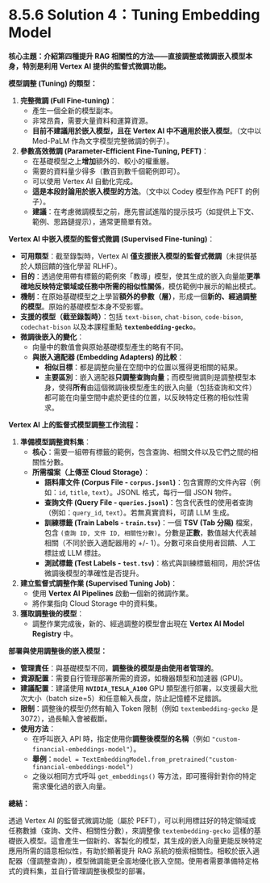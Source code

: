 # 8.5.6 Solution 4：Tuning Embedding Model

**核心主題：介紹第四種提升 RAG 相關性的方法——直接調整或微調嵌入模型本身，特別是利用 Vertex AI 提供的監督式微調功能。**

**模型調整 (Tuning) 的類型：**

1. **完整微調 (Full Fine-tuning)**：
    - 產生一個全新的模型副本。
    - 非常昂貴，需要大量資料和運算資源。
    - **目前不建議用於嵌入模型，且在 Vertex AI 中不適用於嵌入模型**。（文中以 Med-PaLM 作為文字模型完整微調的例子）。
2. **參數高效微調 (Parameter-Efficient Fine-Tuning, PEFT)**：
    - 在基礎模型之上**增加**額外的、較小的權重層。
    - 需要的資料量少得多（數百到數千個範例即可）。
    - 可以使用 Vertex AI 自動化完成。
    - **這是本段討論用於嵌入模型的方法**。（文中以 Codey 模型作為 PEFT 的例子）。
    - **建議**：在考慮微調模型之前，應先嘗試進階的提示技巧（如提供上下文、範例、思路鏈提示），通常更簡單有效。

**Vertex AI 中嵌入模型的監督式微調 (Supervised Fine-tuning)**：

- **可用類型**：截至錄製時，Vertex AI **僅支援嵌入模型的監督式微調**（未提供基於人類回饋的強化學習 RLHF）。
- **目的**：透過使用帶有標籤的範例來「教導」模型，使其生成的嵌入向量能**更準確地反映特定領域或任務中所需的相似性關係**，模仿範例中展示的輸出模式。
- **機制**：在原始基礎模型之上學習**額外的參數（層）**，形成一個**新的、經過調整的模型**。原始的基礎模型本身不受影響。
- **支援的模型（截至錄製時）**：包括 `text-bison`, `chat-bison`, `code-bison`, `codechat-bison` 以及本課程重點 **`textembedding-gecko`**。
- **微調後嵌入的變化**：
    - 向量中的數值會與原始基礎模型產生的略有不同。
    - **與嵌入適配器 (Embedding Adapters) 的比較**：
        - **相似目標**：都是調整向量在空間中的位置以獲得更相關的結果。
        - **主要區別**：嵌入適配器**只調整查詢向量**；而模型微調則是調整模型本身，使得**所有**由這個微調後模型產生的嵌入向量（包括查詢和文件）都可能在向量空間中處於更佳的位置，以反映特定任務的相似性需求。

**Vertex AI 上的監督式模型調整工作流程：**

1. **準備模型調整資料集**：
    - **核心**：需要一組帶有標籤的範例，包含查詢、相關文件以及它們之間的相關性分數。
    - **所需檔案（上傳至 Cloud Storage）**：
        - **語料庫文件 (Corpus File - `corpus.jsonl`)**：包含實際的文件內容（例如：`id`, `title`, `text`）。JSONL 格式，每行一個 JSON 物件。
        - **查詢文件 (Query File - `queries.jsonl`)**：包含代表性的使用者查詢（例如：`query_id`, `text`）。若無真實資料，可請 LLM 生成。
        - **訓練標籤 (Train Labels - `train.tsv`)**：一個 **TSV (Tab 分隔)** 檔案，包含 `(查詢 ID, 文件 ID, 相關性分數)`。分數是**正數**，數值越大代表越相關（不同於嵌入適配器用的 +/- 1）。分數可來自使用者回饋、人工標註或 LLM 標註。
        - **測試標籤 (Test Labels - `test.tsv`)**：格式與訓練標籤相同，用於評估微調後模型的準確性是否提升。
2. **建立監督式調整作業 (Supervised Tuning Job)**：
    - 使用 **Vertex AI Pipelines** 啟動一個新的微調作業。
    - 將作業指向 Cloud Storage 中的資料集。
3. **獲取調整後的模型**：
    - 調整作業完成後，新的、經過調整的模型會出現在 **Vertex AI Model Registry** 中。

**部署與使用調整後的嵌入模型：**

- **管理責任**：與基礎模型不同，**調整後的模型是由使用者管理的**。
- **資源配置**：需要自行管理部署所需的資源，如機器類型和加速器 (GPU)。
- **建議配置**：建議使用 **`NVIDIA_TESLA_A100`** GPU 類型進行部署，以支援最大批次大小（batch size=5）和任意輸入長度，防止記憶體不足錯誤。
- **限制**：調整後的模型仍然有輸入 Token 限制（例如 `textembedding-gecko` 是 3072），過長輸入會被截斷。
- **使用方法**：
    - 在呼叫嵌入 API 時，指定使用你**調整後模型的名稱**（例如 `"custom-financial-embeddings-model"`）。
    - **舉例**：`model = TextEmbeddingModel.from_pretrained("custom-financial-embeddings-model")`
    - 之後以相同方式呼叫 `get_embeddings()` 等方法，即可獲得針對你的特定需求優化過的嵌入向量。

**總結：**

透過 Vertex AI 的監督式微調功能（屬於 PEFT），可以利用標註好的特定領域或任務數據（查詢、文件、相關性分數），來調整像 `textembedding-gecko` 這樣的基礎嵌入模型。這會產生一個新的、客製化的模型，其生成的嵌入向量更能反映特定應用所需的語意相似性，有助於顯著提升 RAG 系統的檢索相關性。相較於嵌入適配器（僅調整查詢），模型微調能更全面地優化嵌入空間。使用者需要準備特定格式的資料集，並自行管理調整後模型的部署。